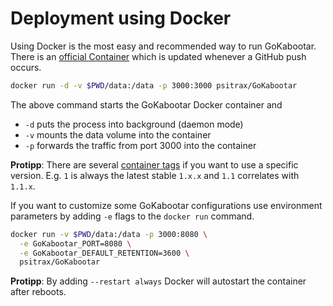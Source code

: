 # Deployment using Docker

Using Docker is the most easy and recommended way to run GoKabootar. There is an 
[official Container](https://hub.docker.com/r/psitrax/GoKabootar/) which is 
updated whenever a GitHub push occurs.

```bash
docker run -d -v $PWD/data:/data -p 3000:3000 psitrax/GoKabootar
```
The above command starts the GoKabootar Docker container and 
 * `-d` puts the process into background (daemon mode)
 * `-v` mounts the data volume into the container
 * `-p` forwards the traffic from port 3000 into the container

**Protipp**: There are several [container tags](https://hub.docker.com/r/psitrax/GoKabootar/tags/)
if you want to use a specific version. E.g. `1` is always the latest stable `1.x.x` and `1.1`
correlates with `1.1.x`.

If you want to customize some GoKabootar configurations use environment parameters
by adding `-e` flags to the `docker run` command.

```bash
docker run -v $PWD/data:/data -p 3000:8080 \
  -e GoKabootar_PORT=8080 \
  -e GoKabootar_DEFAULT_RETENTION=3600 \
  psitrax/GoKabootar
```

**Protipp**: By adding `--restart always` Docker will autostart the container after reboots.  
